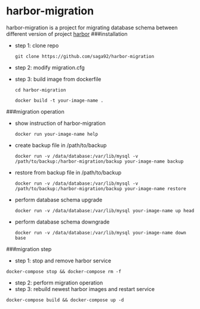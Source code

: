 # harbor-migration
harbor-migration is a project for migrating database schema between different version of project [harbor](https://github.com/vmware/harbor)
###installation
- step 1: clone repo

    ```git clone https://github.com/saga92/harbor-migration```
- step 2: modify migration.cfg
- step 3: build image from dockerfile
    ```
    cd harbor-migration
    
    docker build -t your-image-name .
    ```

###migration operation
- show instruction of harbor-migration

    ```docker run your-image-name help```

- create backup file in /path/to/backup

    ```
    docker run -v /data/database:/var/lib/mysql -v /path/to/backup:/harbor-migration/backup your-image-name backup
    ```

- restore from backup file in /path/to/backup

    ```
    docker run -v /data/database:/var/lib/mysql -v /path/to/backup:/harbor-migration/backup your-image-name restore
    ```

- perform database schema upgrade

    ```docker run -v /data/database:/var/lib/mysql your-image-name up head```

- perform database schema downgrade

    ```docker run -v /data/database:/var/lib/mysql your-image-name down base```

###migration step
- step 1: stop and remove harbor service
``` 
docker-compose stop && docker-compose rm -f
```
- step 2: perform migration operation
- step 3: rebuild newest harbor images and restart service
```
docker-compose build && docker-compose up -d
```
